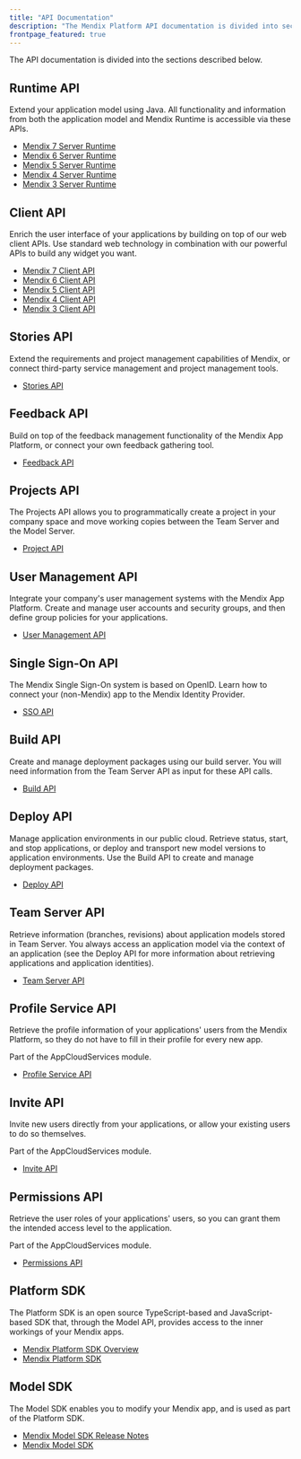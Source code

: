 ```yaml
---
title: "API Documentation"
description: "The Mendix Platform API documentation is divided into sections such as Runtime, Client, Feedback, and Deploy."
frontpage_featured: true
---
```


The API documentation is divided into the sections described below.

## Runtime API

Extend your application model using Java. All functionality and information from both the application model and Mendix Runtime is accessible via these APIs.

* [Mendix 7 Server Runtime](https://apidocs.mendix.com/7/runtime/)
* [Mendix 6 Server Runtime](https://apidocs.mendix.com/6/runtime/)
* [Mendix 5 Server Runtime](https://apidocs.mendix.com/5/runtime/)
* [Mendix 4 Server Runtime](https://apidocs.mendix.com/4/runtime/)
* [Mendix 3 Server Runtime](https://apidocs.mendix.com/3/runtime/)

## Client API

Enrich the user interface of your applications by building on top of our web client APIs. Use standard web technology in combination with our powerful APIs to build any widget you want.

* [Mendix 7 Client API](https://apidocs.mendix.com/7/client/)
* [Mendix 6 Client API](https://apidocs.mendix.com/6/client/)
* [Mendix 5 Client API](https://apidocs.mendix.com/5/client/)
* [Mendix 4 Client API](https://apidocs.mendix.com/4/client/)
* [Mendix 3 Client API](https://apidocs.mendix.com/3/client/)

## Stories API

Extend the requirements and project management capabilities of Mendix, or connect third-party service management and project management tools.

* [Stories API](stories-api)

## Feedback API

Build on top of the feedback management functionality of the Mendix App Platform, or connect your own feedback gathering tool.

* [Feedback API](feedback-api)

## Projects API

The Projects API allows you to programmatically create a project in your company space and move working copies between the Team Server and the Model Server.

* [Project API](projects-api)

## User Management API

Integrate your company's user management systems with the Mendix App Platform. Create and manage user accounts and security groups, and then define group policies for your applications.

* [User Management API](user-management-api)

## Single Sign-On API

The Mendix Single Sign-On system is based on OpenID. Learn how to connect your (non-Mendix) app to the Mendix Identity Provider.

* [SSO API](single-sign-on-api)

## Build API

Create and manage deployment packages using our build server. You will need information from the Team Server API as input for these API calls.

* [Build API](build-api)

## Deploy API

Manage application environments in our public cloud. Retrieve status, start, and stop applications, or deploy and transport new model versions to application environments. Use the Build API to create and manage deployment packages.

* [Deploy API](deploy-api)

## Team Server API

Retrieve information (branches, revisions) about application models stored in Team Server. You always access an application model via the context of an application (see the Deploy API for more information about retrieving applications and application identities).

* [Team Server API](team-server-api)

## Profile Service API

Retrieve the profile information of your applications' users from the Mendix Platform, so they do not have to fill in their profile for every new app.

Part of the AppCloudServices module.

* [Profile Service API](profile-api)

## Invite API

Invite new users directly from your applications, or allow your existing users to do so themselves.

Part of the AppCloudServices module.

* [Invite API](invite-api)

## Permissions API

Retrieve the user roles of your applications' users, so you can grant them the intended access level to the application.

Part of the AppCloudServices module.

* [Permissions API](permissions-api)

## Platform SDK

The Platform SDK is an open source TypeScript-based and JavaScript-based SDK that, through the Model API, provides access to the inner workings of your Mendix apps.

* [Mendix Platform SDK Overview](../mxsdk/index)
* [Mendix Platform SDK](https://apidocs.mendix.com/platformsdk/latest/index.html)

## Model SDK

The Model SDK enables you to modify your Mendix app, and is used as part of the Platform SDK.

* [Mendix Model SDK Release Notes](/releasenotes/model-sdk/index)
* [Mendix Model SDK](https://apidocs.mendix.com/modelsdk/latest/index.html)
